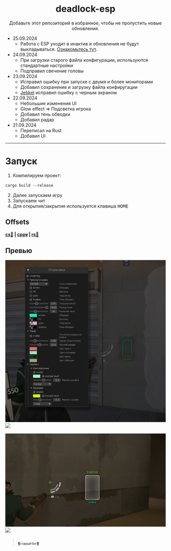 
<h1 align="center">
      deadlock-esp
</h1>

<p align="center">
Добавьте этот репозиторий в избранное, чтобы не пропустить новые обновления.<br>
</p>

+ 25.09.2024
   - Работа с ESP уходит в инактив и обновления не будут выкладываться. [Ознакомьтесь тут](https://github.com/Loara228/deadlock-esp/blob/master/md.md).
+ 24.09.2024
   - При загрузки старого файла конфигурации, используются стандартные настройки
   - Подправил свечение головы
+ 23.09.2024
   - Исправил ошибку при запуске с двумя и более мониторами
   - Добавил сохранение и загрузку файла конфиругации
   - [Jebkel](https://github.com/Jebkel) исправил ошибку с черным экраном
+ 22.09.2024
   - Небольшие изменения UI
   - Glow effect => Подсветка игрока
   - Добавил тень обводки
   - Добавил радар
+ 21.09.2024
   - Переписал на Rust
   - Добавил UI

<hr>

# Запуск 

1. Компилируем проект:

```txt
cargo build --release
```

2. Далее запускаем игру
3. Запускаем чит
4. Для открытия/закрытия используется клавиша <kbd>HOME</kbd>

## Offsets

<div align="left">
<b>
      <a href="https://github.com/Loara228/deadlock-esp/blob/master/offsets/client_dll.cs">cs💜</a> | 
      <a href="https://github.com/Loara228/deadlock-esp/blob/master/offsets/client_dll.hpp">cpp💀</a> | 
      <a href="https://github.com/Loara228/deadlock-esp/blob/master/offsets/client_dll.rs">rs🦀</a>
</b>
</div>

## Превью

![](images/1.png)![](preview)

![](images/esp1.png)![](preview)

> <a href="https://www.youtube.com/watch?v=3nJs6GPmEZs"><sub><sub>💪старый бог💪</sup></sub></a>
